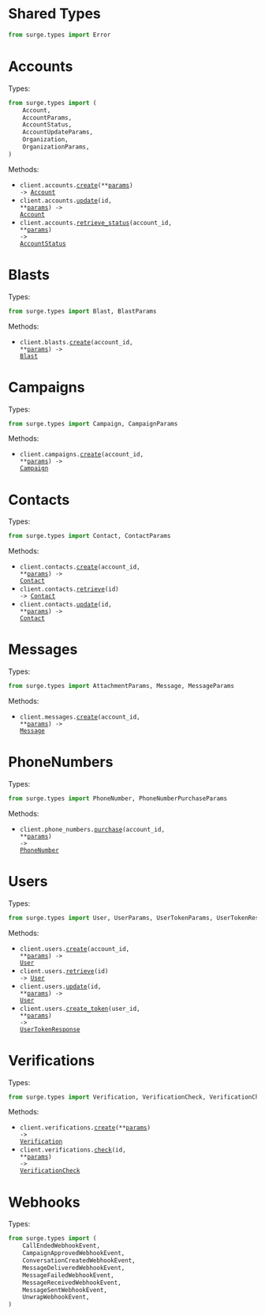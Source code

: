 # Shared Types

```python
from surge.types import Error
```

# Accounts

Types:

```python
from surge.types import (
    Account,
    AccountParams,
    AccountStatus,
    AccountUpdateParams,
    Organization,
    OrganizationParams,
)
```

Methods:

- <code title="post /accounts">client.accounts.<a href="./src/surge/resources/accounts.py">create</a>(\*\*<a href="src/surge/types/account_create_params.py">params</a>) -> <a href="./src/surge/types/account.py">Account</a></code>
- <code title="patch /accounts/{id}">client.accounts.<a href="./src/surge/resources/accounts.py">update</a>(id, \*\*<a href="src/surge/types/account_update_params.py">params</a>) -> <a href="./src/surge/types/account.py">Account</a></code>
- <code title="get /accounts/{account_id}/status">client.accounts.<a href="./src/surge/resources/accounts.py">retrieve_status</a>(account_id, \*\*<a href="src/surge/types/account_retrieve_status_params.py">params</a>) -> <a href="./src/surge/types/account_status.py">AccountStatus</a></code>

# Blasts

Types:

```python
from surge.types import Blast, BlastParams
```

Methods:

- <code title="post /accounts/{account_id}/blasts">client.blasts.<a href="./src/surge/resources/blasts.py">create</a>(account_id, \*\*<a href="src/surge/types/blast_create_params.py">params</a>) -> <a href="./src/surge/types/blast.py">Blast</a></code>

# Campaigns

Types:

```python
from surge.types import Campaign, CampaignParams
```

Methods:

- <code title="post /accounts/{account_id}/campaigns">client.campaigns.<a href="./src/surge/resources/campaigns.py">create</a>(account_id, \*\*<a href="src/surge/types/campaign_create_params.py">params</a>) -> <a href="./src/surge/types/campaign.py">Campaign</a></code>

# Contacts

Types:

```python
from surge.types import Contact, ContactParams
```

Methods:

- <code title="post /accounts/{account_id}/contacts">client.contacts.<a href="./src/surge/resources/contacts.py">create</a>(account_id, \*\*<a href="src/surge/types/contact_create_params.py">params</a>) -> <a href="./src/surge/types/contact.py">Contact</a></code>
- <code title="get /contacts/{id}">client.contacts.<a href="./src/surge/resources/contacts.py">retrieve</a>(id) -> <a href="./src/surge/types/contact.py">Contact</a></code>
- <code title="patch /contacts/{id}">client.contacts.<a href="./src/surge/resources/contacts.py">update</a>(id, \*\*<a href="src/surge/types/contact_update_params.py">params</a>) -> <a href="./src/surge/types/contact.py">Contact</a></code>

# Messages

Types:

```python
from surge.types import AttachmentParams, Message, MessageParams
```

Methods:

- <code title="post /accounts/{account_id}/messages">client.messages.<a href="./src/surge/resources/messages.py">create</a>(account_id, \*\*<a href="src/surge/types/message_create_params.py">params</a>) -> <a href="./src/surge/types/message.py">Message</a></code>

# PhoneNumbers

Types:

```python
from surge.types import PhoneNumber, PhoneNumberPurchaseParams
```

Methods:

- <code title="post /accounts/{account_id}/phone_numbers">client.phone_numbers.<a href="./src/surge/resources/phone_numbers.py">purchase</a>(account_id, \*\*<a href="src/surge/types/phone_number_purchase_params.py">params</a>) -> <a href="./src/surge/types/phone_number.py">PhoneNumber</a></code>

# Users

Types:

```python
from surge.types import User, UserParams, UserTokenParams, UserTokenResponse
```

Methods:

- <code title="post /accounts/{account_id}/users">client.users.<a href="./src/surge/resources/users.py">create</a>(account_id, \*\*<a href="src/surge/types/user_create_params.py">params</a>) -> <a href="./src/surge/types/user.py">User</a></code>
- <code title="get /users/{id}">client.users.<a href="./src/surge/resources/users.py">retrieve</a>(id) -> <a href="./src/surge/types/user.py">User</a></code>
- <code title="patch /users/{id}">client.users.<a href="./src/surge/resources/users.py">update</a>(id, \*\*<a href="src/surge/types/user_update_params.py">params</a>) -> <a href="./src/surge/types/user.py">User</a></code>
- <code title="post /users/{user_id}/tokens">client.users.<a href="./src/surge/resources/users.py">create_token</a>(user_id, \*\*<a href="src/surge/types/user_create_token_params.py">params</a>) -> <a href="./src/surge/types/user_token_response.py">UserTokenResponse</a></code>

# Verifications

Types:

```python
from surge.types import Verification, VerificationCheck, VerificationCheckParams, VerificationParams
```

Methods:

- <code title="post /verifications">client.verifications.<a href="./src/surge/resources/verifications.py">create</a>(\*\*<a href="src/surge/types/verification_create_params.py">params</a>) -> <a href="./src/surge/types/verification.py">Verification</a></code>
- <code title="post /verifications/{id}/checks">client.verifications.<a href="./src/surge/resources/verifications.py">check</a>(id, \*\*<a href="src/surge/types/verification_check_params.py">params</a>) -> <a href="./src/surge/types/verification_check.py">VerificationCheck</a></code>

# Webhooks

Types:

```python
from surge.types import (
    CallEndedWebhookEvent,
    CampaignApprovedWebhookEvent,
    ConversationCreatedWebhookEvent,
    MessageDeliveredWebhookEvent,
    MessageFailedWebhookEvent,
    MessageReceivedWebhookEvent,
    MessageSentWebhookEvent,
    UnwrapWebhookEvent,
)
```
